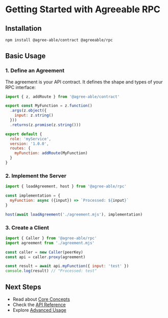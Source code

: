 # Getting Started with Agreeable RPC

## Installation

```bash
npm install @agree-able/contract @agreeable/rpc
```

## Basic Usage

### 1. Define an Agreement

The agreement is your API contract. It defines the shape and types of your RPC interface:

```js
import { z, addRoute } from '@agree-able/contract'

export const MyFunction = z.function()
  .args(z.object({
    input: z.string()
  }))
  .returns(z.promise(z.string()))

export default {
  role: 'myService',
  version: '1.0.0',
  routes: {
    myFunction: addRoute(MyFunction)
  }
}
```

### 2. Implement the Server

```js
import { loadAgreement, host } from '@agree-able/rpc'

const implementation = {
  myFunction: async ({input}) => `Processed: ${input}`
}

host(await loadAgreement('./agreement.mjs'), implementation)
```

### 3. Create a Client

```js
import { Caller } from '@agree-able/rpc'
import agreement from './agreement.mjs'

const caller = new Caller(peerKey)
const api = caller.proxy(agreement)

const result = await api.myFunction({ input: 'test' })
console.log(result) // "Processed: test"
```

## Next Steps

- Read about [Core Concepts](./core-concepts.md)
- Check the [API Reference](./api-reference.md)
- Explore [Advanced Usage](./advanced-usage.md)
